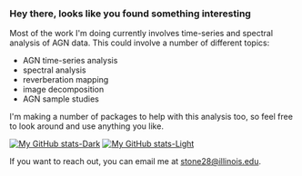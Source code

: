 ### Hey there, looks like you found something interesting

Most of the work I'm doing currently involves time-series and spectral analysis of AGN data. This could involve a number of different topics:
* AGN time-series analysis
* spectral analysis
* reverberation mapping
* image decomposition
* AGN sample studies

I'm making a number of packages to help with this analysis too, so feel free to look around and use anything you like.

[![My GitHub stats-Dark](https://github-readme-stats.vercel.app/api?username=Zstone19&show_icons=true&theme=dark#gh-dark-mode-only)](https://github.com/Zstone19/github-readme-stats#gh-dark-mode-only)
[![My GitHub stats-Light](https://github-readme-stats.vercel.app/api?username=Zstone19&show_icons=true&theme=default#gh-light-mode-only)](https://github.com/Zstone19/github-readme-stats#gh-light-mode-only)


If you want to reach out, you can email me at stone28@illinois.edu.
